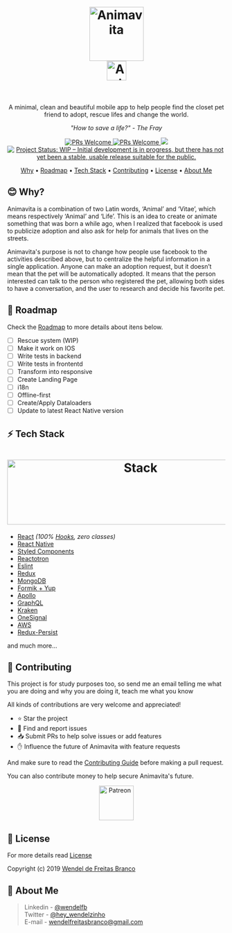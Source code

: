 <h1 align="center">
  <br>
  <img src="https://i.imgur.com/amrsFJK.png" alt="Animavita" height="125" width="125">
  <br>
  <img src="https://i.imgur.com/iSizpPl.png" alt="Animavita" height="45" width="">
  <br><br>
</h1>

<p align="center">A minimal, clean and beautiful mobile app to help people find the closet pet friend to adopt, rescue lifes and change the world.</p>

<p align="center"><i>"How to save a life?" - The Fray</i> </p>

<p align="center">
  <a href="http://makeapullrequest.com">
    <img src="https://img.shields.io/badge/progress-40%25-brightgreen.svg" alt="PRs Welcome">
  </a>
  <a href="http://makeapullrequest.com">
    <img src="https://img.shields.io/badge/contribuition-welcome-brightgreen.svg" alt="PRs Welcome">
  </a>
  <a href="https://saythanks.io/to/wendelfreitas">
      <img src="https://img.shields.io/badge/SayThanks.io-%E2%98%BC-1EAEDB.svg">
  </a>
<a href="https://www.repostatus.org/#wip"><img src="https://www.repostatus.org/badges/latest/wip.svg" alt="Project Status: WIP – Initial development is in progress, but there has not yet been a stable, usable release suitable for the public." /></a>  
</p>

<p align="center">
  <a href="#blush-why">Why</a> •
  <a href="#dizzy-roadmap">Roadmap</a> •
  <a href="#zap-tech-stack">Tech Stack</a> •
  <a href="#handshake-contributing">Contributing</a> •  
  <a href="#tophat-license">License</a> •
  <a href="#art-about-me">About Me</a>
</p>

## :blush: **Why?**

Animavita is a combination of two Latin words, ‘Animal’ and ‘Vitae’, which means respectively ‘Animal’ and ‘Life’. This is an idea to create or animate something that was born a while ago, when I realized that facebook is used to publicize adoption and also ask for help for animals that lives on the streets.

Animavita's purpose is not to change how people use facebook to the activities described above, but to centralize the helpful information in a single application. Anyone can make an adoption request, but it doesn’t mean that the pet will be automatically adopted. It means that the person interested can talk to the person who registered the pet, allowing both sides to have a conversation, and the user to research and decide his favorite pet.

## :dizzy: **Roadmap**

Check the [Roadmap](/ROADMAP.md) to more details about itens below.

-   [ ] Rescue system (WIP)
-   [ ] Make it work on IOS
-   [ ] Write tests in backend
-   [ ] Write tests in frontentd
-   [ ] Transform into responsive
-   [ ] Create Landing Page
-   [ ] i18n
-   [ ] Offline-first
-   [ ] Create/Apply Dataloaders
-   [ ] Update to latest React Native version

## :zap: **Tech Stack**

<h1 align="center">
  <img src="https://miro.medium.com/max/2600/1*pD7ShcZ7YHIMXe2mgiFzbg.png" alt="Stack" height="150" width="600">
  <br>
</h1>

-   [React](https://github.com/facebook/react) _(100% [Hooks](https://reactjs.org/docs/hooks-intro.html), zero classes)_
-   [React Native](https://github.com/facebook/react-native)
-   [Styled Components](https://www.styled-components.com/)
-   [Reactotron](https://infinite.red/reactotron)
-   [Eslint](https://eslint.org/)
-   [Redux](https://github.com/reduxjs/react-redux)
-   [MongoDB](https://www.mongodb.com/)
-   [Formik + Yup](https://jaredpalmer.com/formik/)
-   [Apollo](https://apollographql.com)
-   [GraphQL](https://github.com/facebook/graphql)
-   [Kraken](https://github.com/wendelfreitas/kraken)
-   [OneSignal](https://onesignal.com)
-   [AWS](https://aws.amazon.com/pt/)
-   [Redux-Persist](https://github.com/rt2zz/redux-persist)

and much more...

## :handshake: **Contributing**

This project is for study purposes too, so send me an email telling me what you are doing and why you are doing it, teach me what you know

All kinds of contributions are very welcome and appreciated!

-   ⭐️ Star the project
-   🐛 Find and report issues
-   📥 Submit PRs to help solve issues or add features
-   ✋ Influence the future of Animavita with feature requests

And make sure to read the [Contributing Guide](/CONTRIBUTING.md) before making a pull request.

You can also contribute money to help secure Animavita's future.

<p align="center">
  <a href="https://www.patreon.com/wendelfreitas" target="_blank">
    <img src="https://cdn-std.dprcdn.net/files/acc_649651/plrSCT" height="80" alt="Patreon">
  </a>
</p>

## :tophat: **License**

For more details read [License](/LICENSE.md)

Copyright (c) 2019 [Wendel de Freitas Branco](https://www.linkedin.com/in/wendelfb)

## :art: **About Me**

> Linkedin - [@wendelfb](https://www.linkedin.com/in/wendelfb) <br>
> Twitter - [@hey_wendelzinho](https://twitter.com/hey_wendelzinho) <br>
> E-mail - [wendelfreitasbranco@gmail.com](wendelfreitasbranco@gmail.com) <br>
